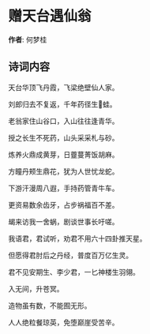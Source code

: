 # 赠天台遇仙翁

**作者**: 何梦桂

## 诗词内容

天台华顶飞丹霞，飞梁绝壁仙人家。

刘郎归去不复返，千年药径生𧏖蛙。

老翁家住山谷口，入山往往逢青华。

授之长生不死药，山头采采札与砂。

炼养火鼎成黄芽，日虀蔓菁饭胡麻。

方瞳丹颊生鼎花，犹为人世忧龙蛇。

下游汗漫周八遐，手持药管青牛车。

更资易数余齿牙，占步祸福百不差。

朅来访我一舍蜗，剧谈世事长吁嗟。

我语君，君试听，劝君不用六十四卦推天星。

但愿得君肘后之丹经，普度百万亿生灵。

君不见安期生、李少君，一匕神楼生羽翎。

入无间，升苍冥。

造物虽有数，不能囿无形。

人人绝粒餐琼英，免堕巅崖受苦辛。

